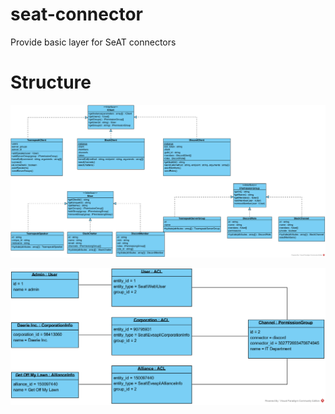 # seat-connector
Provide basic layer for SeAT connectors

# Structure
![UML Class Schema](./docs/UML.png)

![UML Object Schema](./docs/ConnectorObjectDiagram.png)
